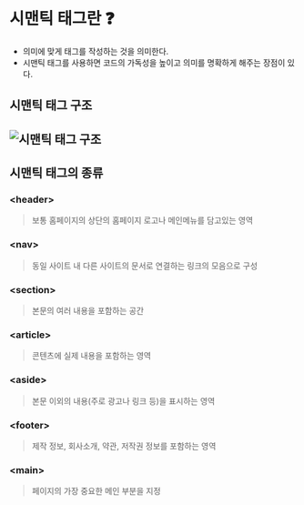 # 시맨틱 태그란 ❓
- 의미에 맞게 태그를 작성하는 것을 의미한다. <br>
- 시맨틱 태그를 사용하면 코드의 가독성을 높이고 의미를 명확하게 해주는 장점이 있다.

## 시맨틱 태그 구조
## ![시맨틱 태그 구조](https://img1.daumcdn.net/thumb/R720x0.q80/?scode=mtistory2&fname=http%3A%2F%2Fcfile30.uf.tistory.com%2Fimage%2F99C15F335A0E385307BD0F)
## 시맨틱 태그의 종류
### \<header> 
> 보통 홈페이지의 상단의 홈페이지 로고나 메인메뉴를 담고있는 영역
### \<nav> 
> 동일 사이트 내 다른 사이트의 문서로 연결하는 링크의 모음으로 구성
### \<section> 
> 본문의 여러 내용을 포함하는 공간
### \<article> 
> 콘텐츠에 실제 내용을 포함하는 영역
### \<aside> 
> 본문 이외의 내용(주로 광고나 링크 등)을 표시하는 영역
### \<footer> 
> 제작 정보, 회사소개, 약관, 저작권 정보를 포함하는 영역
### \<main>
> 페이지의 가장 중요한 메인 부분을 지정